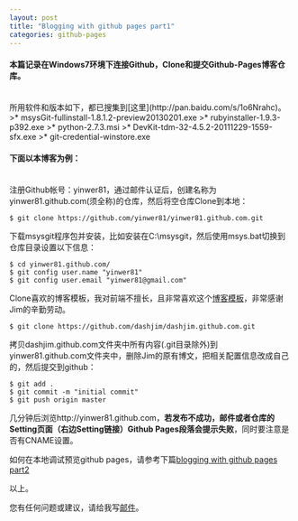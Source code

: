 ```yaml
---
layout: post
title: "Blogging with github pages part1"
categories: github-pages
---
```

#### 本篇记录在Windows7环境下连接Github，Clone和提交Github-Pages博客仓库。
<br />
所用软件和版本如下，都已搜集到[这里](http://pan.baidu.com/s/1o6Nrahc)。
>* msysGit-fullinstall-1.8.1.2-preview20130201.exe
>* rubyinstaller-1.9.3-p392.exe
>* python-2.7.3.msi
>* DevKit-tdm-32-4.5.2-20111229-1559-sfx.exe
>* git-credential-winstore.exe

#### 下面以本博客为例：
<br />
注册Github帐号：yinwer81，通过邮件认证后，创建名称为yinwer81.github.com(须全称)的仓库，然后将空仓库Clone到本地：

	$ git clone https://github.com/yinwer81/yinwer81.github.com.git

下载msysgit程序包并安装，比如安装在C:\msysgit，然后使用msys.bat切换到仓库目录设置以下信息：

	$ cd yinwer81.github.com/
	$ git config user.name "yinwer81"
	$ git config user.email "yinwer81@gmail.com"

Clone喜欢的博客模板，我对前端不擅长，且非常喜欢这个[博客模板](http://blog.sevenche.com/)，非常感谢Jim的辛勤劳动。

	$ git clone https://github.com/dashjim/dashjim.github.com.git

拷贝dashjim.github.com文件夹中所有内容(.git目录除外)到yinwer81.github.com文件夹中，删除Jim的原有博文，把相关配置信息改成自己的，然后提交到github：

	$ git add .
	$ git commit -m "initial commit"
	$ git push origin master

几分钟后浏览http://yinwer81.github.com，**若发布不成功，邮件或者仓库的Setting页面（右边Setting链接）Github Pages段落会提示失败**，同时要注意是否有CNAME设置。

如何在本地调试预览github pages，请参考下篇[blogging with github pages part2](/2014/09/blogging-with-github-pages-part2/)

以上。

您有任何问题或建议，请给我写[邮件](mailto:yinwer81@gmail.com)。

